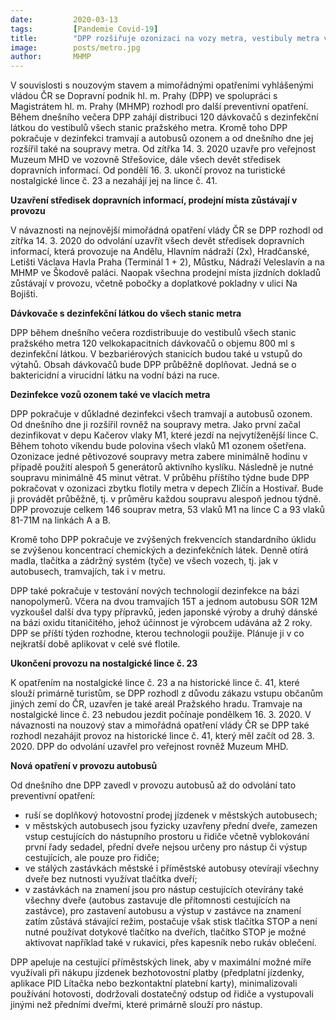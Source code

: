 ```yaml
---
date:         2020-03-13
tags:         [Pandemie Covid-19]
title:        "DPP rozšiřuje ozonizaci na vozy metra, vestibuly metra vybavuje dezinfekcí pro cestující"
image: 	      posts/metro.jpg
author:       MHMP
---
```


V souvislosti s nouzovým stavem a mimořádnými opatřeními vyhlášenými vládou ČR se Dopravní podnik hl. m. Prahy (DPP) ve spolupráci s Magistrátem hl. m. Prahy (MHMP) rozhodl pro další preventivní opatření. Během dnešního večera DPP zahájí distribuci 120 dávkovačů s dezinfekční látkou do vestibulů všech stanic pražského metra. Kromě toho DPP pokračuje v dezinfekci tramvají a autobusů ozonem a od dnešního dne jej rozšířil také na soupravy metra. Od zítřka 14. 3. 2020 uzavře pro veřejnost Muzeum MHD ve vozovně Střešovice, dále všech devět středisek dopravních informací. Od pondělí 16. 3. ukončí provoz na turistické nostalgické lince č. 23 a nezahájí jej na lince č. 41.

**Uzavření středisek dopravních informací, prodejní místa zůstávají v provozu**

V návaznosti na nejnovější mimořádná opatření vlády ČR se DPP rozhodl od zítřka 14. 3. 2020 do odvolání uzavřít všech devět středisek dopravních informací, která provozuje na Andělu, Hlavním nádraží (2x), Hradčanské, Letišti Václava Havla Praha (Terminál 1 + 2), Můstku, Nádraží Veleslavín a na MHMP ve Škodově paláci. Naopak všechna prodejní místa jízdních dokladů zůstávají v provozu, včetně pobočky a doplatkové pokladny v ulici Na Bojišti.

**Dávkovače s dezinfekční látkou do všech stanic metra**

DPP během dnešního večera rozdistribuuje do vestibulů všech stanic pražského metra 120 velkokapacitních dávkovačů o objemu 800 ml s dezinfekční látkou. V bezbariérových stanicích budou také u vstupů do výtahů. Obsah dávkovačů bude DPP průběžně doplňovat. Jedná se o baktericidní a virucidní látku na vodní bázi na ruce.

**Dezinfekce vozů ozonem také ve vlacích metra**

DPP pokračuje v důkladné dezinfekci všech tramvají a autobusů ozonem. Od dnešního dne ji rozšířil rovněž na soupravy metra. Jako první začal dezinfikovat v depu Kačerov vlaky M1, které jezdí na nejvytíženější lince C. Během tohoto víkendu bude polovina všech vlaků M1 ozonem ošetřena. Ozonizace jedné pětivozové soupravy metra zabere minimálně hodinu v případě použití alespoň 5 generátorů aktivního kyslíku. Následně je nutné soupravu minimálně 45 minut větrat. V průběhu příštího týdne bude DPP pokračovat v ozonizaci zbytku flotily metra v depech Zličín a Hostivař. Bude ji provádět průběžně, tj. v průměru každou soupravu alespoň jednou týdně. DPP provozuje celkem 146 souprav metra, 53 vlaků M1 na lince C a 93 vlaků 81-71M na linkách A a B.

Kromě toho DPP pokračuje ve zvýšených frekvencích standardního úklidu se zvýšenou koncentrací chemických a dezinfekčních látek. Denně otírá madla, tlačítka a zádržný systém (tyče) ve všech vozech, tj. jak v autobusech, tramvajích, tak i v metru.

DPP také pokračuje v testování nových technologií dezinfekce na bázi nanopolymerů. Včera na dvou tramvajích 15T a jednom autobusu SOR 12M vyzkoušel další dva typy přípravků, jeden japonské výroby a druhý dánské na bázi oxidu titaničitého, jehož účinnost je výrobcem udávána až 2 roky. DPP se příští týden rozhodne, kterou technologii použije. Plánuje ji v co nejkratší době aplikovat v celé své flotile.

**Ukončení provozu na nostalgické lince č. 23**

K opatřením na nostalgické lince č. 23 a na historické lince č. 41, které slouží primárně turistům, se DPP rozhodl z důvodu zákazu vstupu občanům jiných zemí do ČR, uzavřen je také areál Pražského hradu. Tramvaje na nostalgické lince č. 23 nebudou jezdit počínaje pondělkem 16. 3. 2020. V návaznosti na nouzový stav a mimořádná opatření vlády ČR se DPP také rozhodl nezahájit provoz na historické lince č. 41, který měl začít od 28. 3. 2020. DPP do odvolání uzavřel pro veřejnost rovněž Muzeum MHD.

**Nová opatření v provozu autobusů**

Od dnešního dne DPP zavedl v provozu autobusů až do odvolání tato preventivní opatření:

* ruší se doplňkový hotovostní prodej jízdenek v městských autobusech;
*  v městských autobusech jsou fyzicky uzavřeny přední dveře, zamezen vstup cestujících do nástupního prostoru u řidiče včetně vyblokování první řady sedadel, přední dveře nejsou určeny pro nástup či výstup cestujících, ale pouze pro řidiče;
*  ve stálých zastávkách městské i příměstské autobusy otevírají všechny dveře bez nutnosti využívat tlačítka dveří;
* v zastávkách na znamení jsou pro nástup cestujících otevírány také všechny dveře (autobus zastavuje dle přítomnosti cestujících na zastávce), pro zastavení autobusu a výstup v zastávce na znamení zatím zůstává stávající režim, postačuje však stisk tlačítka STOP a není nutné používat dotykové tlačítko na dveřích, tlačítko STOP je možné aktivovat například také v rukavici, přes kapesník nebo rukáv oblečení.

DPP apeluje na cestující příměstských linek, aby v maximální možné míře využívali při nákupu jízdenek bezhotovostní platby (předplatní jízdenky, aplikace PID Lítačka nebo bezkontaktní platební karty), minimalizovali používání hotovosti, dodržovali dostatečný odstup od řidiče a vystupovali jinými než předními dveřmi, které primárně slouží pro nástup.
